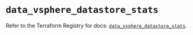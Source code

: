 # `data_vsphere_datastore_stats`

Refer to the Terraform Registry for docs: [`data_vsphere_datastore_stats`](https://registry.terraform.io/providers/vmware/vsphere/2.14.0/docs/data-sources/datastore_stats).
